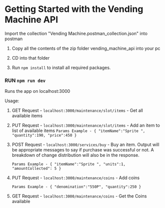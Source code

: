 # Getting Started with the Vending Machine API

Import the collection "Vending Machine.postman_collection.json" into postman

1. Copy all the contents of the zip folder vending_machine_api into your pc

2. CD into that folder

3. Run `npm install` to install all required packages.

### RUN  `npm run dev`

Runs the app on localhost:3000

Usage:

1. GET Request - `localhost:3000/maintenance/slot/items` - Get all available items


2. PUT Request - `localhost:3000/maintenance/slot/items` - Add an item to list of available items
 `Params Example - {
   "itemName":"Sprite ",
   "quantity":190,
   "price":450
   }`


3. POST Request - `localhost:3000/services/buy` - Buy an item. Output will be appropriate messages to say if purchase was successful or not. A breakdown of change distribution will also be in the response.

    `Params Example - {
   "itemName":"Sprite ",
   "units":1,
   "amountCollected": 5
   }`


4. PUT Request - `localhost:3000/maintenance/coins` - Add coins

   `Params Example - {
   "denomination":"550P",
   "quantity":250
   }`


5. GET Request - `localhost:3000/maintenance/coins` - Get the Coins available
